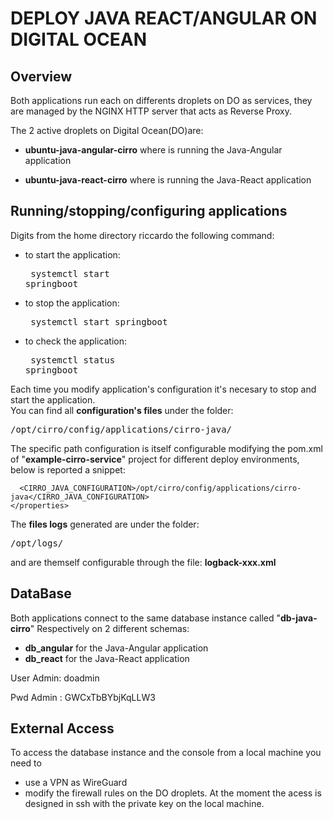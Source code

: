 # DEPLOY JAVA REACT/ANGULAR ON DIGITAL OCEAN

## Overview

Both applications run each on differents droplets on DO as services, they are managed by the NGINX HTTP server that acts as Reverse Proxy.

The 2 active droplets on Digital Ocean(DO)are:

* **ubuntu-java-angular-cirro** where is running the Java-Angular application

* **ubuntu-java-react-cirro** where is running the Java-React application


## Running/stopping/configuring applications

Digits from the home directory riccardo the following command:

* to start the application: <pre> systemctl start springboot</pre>
* to stop the application: <pre> systemctl start springboot</pre>
* to check the application: <pre> systemctl status springboot</pre>

Each time you modify application's configuration it's necesary to stop and start the application.<br>You can find all **configuration's files** under the folder:
<pre>/opt/cirro/config/applications/cirro-java/</pre>

The specific path configuration is itself configurable modifying the pom.xml of "**example-cirro-service**" project for different deploy environments, below is reported a snippet:<br>
```<properties>
  <CIRRO_JAVA_CONFIGURATION>/opt/cirro/config/applications/cirro-java</CIRRO_JAVA_CONFIGURATION>
</properties>
```

The **files logs** generated are under the folder:
<pre>/opt/logs/</pre>
and are themself configurable through the file:
**logback-xxx.xml**


## DataBase

Both applications connect to the same database instance called "**db-java-cirro**"
Respectively on 2 different schemas:
* **db_angular** for the Java-Angular application
* **db_react** for the Java-React application

User Admin: doadmin

Pwd Admin : GWCxTbBYbjKqLLW3


## External Access
To access the database instance and the console from a local machine you need to 
* use a VPN as WireGuard  
* modify the firewall rules on the DO droplets. At the moment the acess is designed in ssh with the private key on the local machine.

